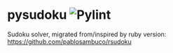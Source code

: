 # pysudoku ![Pylint](https://github.com/pablosambuco/pysudoku/workflows/Pylint/badge.svg)
Sudoku solver, migrated from/inspired by ruby version: https://github.com/pablosambuco/rsudoku
